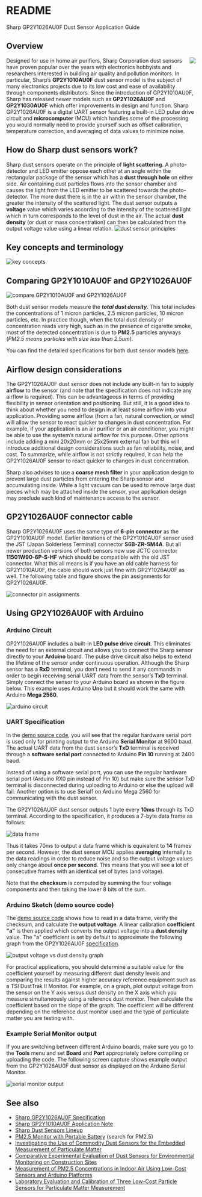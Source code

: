 # README
Sharp GP2Y1026AU0F Dust Sensor Application Guide

## Overview
<img align="right" src="https://github.com/sharpsensoruser/sharp-sensor-demos/blob/master/images/sharp_gp2y1026au0f_img.png"></img>
Designed for use in home air purifiers, Sharp Corporation dust sensors have proven popular over the years with electronics hobbyists and researchers interested in building air quality and pollution monitors. In particular, Sharp’s **GP2Y1010AU0F** dust sensor model is the subject of many electronics projects due to its low cost and ease of availability through components distributors. Since the introduction of GP2Y1010AU0F, Sharp has released newer models such as **GP2Y1026AU0F** and **GP2Y1030AU0F** which offer improvements in design and function. Sharp GP2Y1026AU0F is a digital UART sensor featuring a built-in LED pulse drive circuit and **microcomputer** (MCU) which handles some of the processing you would normally need to provide yourself such as offset calibration, temperature correction, and averaging of data values to minimize noise.

## How do Sharp dust sensors work?
Sharp dust sensors operate on the principle of **light scattering**. A photo-detector and LED emitter oppose each other at an angle within the rectangular package of the sensor which has a **dust through hole** on either side. Air containing dust particles flows into the sensor chamber and causes the light from the LED emitter to be scattered towards the photo-detector. The more dust there is in the air within the sensor chamber, the greater the intensity of the scattered light. The dust sensor outputs a **voltage** value which varies according to the intensity of the scattered light which in turn corresponds to the level of dust in the air. The actual **dust density** (or dust or mass concentration) can then be calculated from the output voltage value using a linear relation.
![dust sensor principles](https://github.com/sharpsensoruser/sharp-sensor-demos/blob/master/images/sharp_gp2y1026au0f_dustsensorprinciples.png)

## Key concepts and terminology
![key concepts](https://github.com/sharpsensoruser/sharp-sensor-demos/blob/master/images/sharp_gp2y1026au0f_keyconcepts.png)

## Comparing GP2Y1010AU0F and GP2Y1026AU0F 
![compare GP2Y1010AU0F and GP2Y1026AU0F](https://github.com/sharpsensoruser/sharp-sensor-demos/blob/master/images/sharp_gp2y1026au0f_comparespec.png)

Both dust sensor models measure the ***total dust density***. This total includes the concentrations of 1 micron particles, 2.5 micron particles, 10 micron particles, etc. In practice though, when the total dust density or concentration reads very high, such as in the presence of cigarette smoke, most of the detected concentration is due to **PM2.5** particles anyways (_PM2.5 means particles with size less than 2.5um_).

You can find the detailed specifications for both dust sensor models [here](http://www.socle-tech.com/SHARP_sensor_Dust%20Sensor.php).

## Airflow design considerations
The GP2Y1026AU0F dust sensor does not include any built-in fan to supply **airflow** to the sensor (and note that the specification does not indicate any airflow is required). This can be advantageous in terms of providing flexibility in sensor orientation and positioning. But still, it is a good idea to think about whether you need to design in at least some airflow into your application. Providing some airflow (from a fan, natural convection, or wind) will allow the sensor to react quicker to changes in dust concentration. For example, if your application is an air purifier or an air conditioner, you might be able to use the system’s natural airflow for this purpose. Other options include adding a mini 20x20mm or 25x25mm external fan but this will introduce additional design considerations such as fan reliability, noise, and cost. To summarize, while airflow is not strictly required, it can help the GP2Y1026AU0F sensor to react quicker to changes in dust concentration.

Sharp also advises to use a **coarse mesh filter** in your application design to prevent large dust particles from entering the Sharp sensor and accumulating inside. While a light vacuum can be used to remove large dust pieces which may be attached inside the sensor, your application design may preclude such kind of maintenance access to the sensor.

## GP2Y1026AU0F connector cable
Sharp GP2Y1026AU0F uses the same type of **6-pin connector** as the GP2Y1010AU0F model. Earlier iterations of the GP2Y1010AU0F sensor used the JST (Japan Solderless Terminal) connector **S6B-ZR-SM4A**. But all newer production versions of both sensors now use JCTC connector **11501W90-6P-S-HF** which should be compatible with the old JST connector. What this all means is if you have an old cable harness for GP2Y1010AU0F, the cable should work just fine with GP2Y1026AU0F as well. The following table and figure shows the pin assignments for GP2Y1026AU0F.

![connector pin assignments](https://github.com/sharpsensoruser/sharp-sensor-demos/blob/master/images/sharp_gp2y1026au0f_connectorpins.png)

## Using GP2Y1026AU0F with Arduino
### Arduino Circuit
GP2Y1026AU0F includes a built-in **LED pulse drive circuit**. This eliminates the need for an external circuit and allows you to connect the Sharp sensor directly to your **Arduino** board. The pulse drive circuit also helps to extend the lifetime of the sensor under continuous operation. Although the Sharp sensor has a **RxD** terminal, you don’t need to send it any commands in order to begin receiving serial UART data from the sensor’s **TxD** terminal. Simply connect the sensor to your Arduino board as shown in the figure below. This example uses Arduino **Uno** but it should work the same with Arduino **Mega 2560**.

![arduino circuit](https://github.com/sharpsensoruser/sharp-sensor-demos/blob/master/images/sharp_gp2y1026au0f_circuit.png)

### UART Specification

In the [demo source code](https://github.com/sharpsensoruser/sharp-sensor-demos/blob/master/sharp_gp2y1026au0f_demo/sharp_gp2y1026au0f_demo.ino), you will see that the regular hardware serial port is used only for printing output to the Arduino **Serial Monitor** at 9600 baud. The actual UART data from the dust sensor’s **TxD** terminal is received through a **software serial port** connected to Arduino **Pin 10** running at 2400 baud.

Instead of using a software serial port, you can use the regular hardware serial port (Arduino RX0 pin instead of Pin 10) but make sure the sensor TxD terminal is disconnected during uploading to Arduino or else the upload will fail. Another option is to use Serial1 on Arduino Mega 2560 for communicating with the dust sensor.

The GP2Y1026AU0F dust sensor outputs 1 byte every **10ms** through its TxD terminal. According to the specification, it produces a 7-byte data frame as follows:

![data frame](https://github.com/sharpsensoruser/sharp-sensor-demos/blob/master/images/sharp_gp2y1026au0f_dataframe.png)

Thus it takes 70ms to output a data frame which is equivalent to **14** frames per second. However, the dust sensor MCU applies **averaging** internally to the data readings in order to reduce noise and so the output voltage values only change about **once per second**. This means that you will see a lot of consecutive frames with an identical set of bytes (and voltage).

Note that the **checksum** is computed by summing the four voltage components and then taking the lower 8 bits of the sum.

### Arduino Sketch (demo source code)

The [demo source code](https://github.com/sharpsensoruser/sharp-sensor-demos/blob/master/sharp_gp2y1026au0f_demo/sharp_gp2y1026au0f_demo.ino) shows how to read in a data frame, verify the checksum, and calculate the **output voltage**. A linear calibration **coefficient "a"** is then applied which converts the output voltage into a **dust density** value. The "a" coefficient is set by default to approximate the following graph from the GP2Y1026AU0F [specification](http://www.socle-tech.com/doc/IC%20Channel%20Product/Sensors/Dust%20Sensor/GP2Y1026AU0F%20SPECIFICATION.pdf).

![output voltage vs dust density graph](https://github.com/sharpsensoruser/sharp-sensor-demos/blob/master/images/sharp_gp2y1026au0f_graph.png)

For practical applications, you should determine a suitable value for the coefficient yourself by measuring different dust density levels and comparing the results against higher accuracy reference equipment such as a TSI DustTrak II Monitor. For example, on a graph, plot output voltage from the sensor on the Y axis versus dust density on the X axis which you measure simultaneously using a reference dust monitor. Then calculate the coefficient based on the slope of the graph. The coefficient will be different depending on the reference dust monitor used and the type of particulate matter you are testing with.

### Example Serial Monitor output
If you are switching between different Arduino boards, make sure you go to the **Tools** menu and set **Board** and **Port** appropriately before compiling or uploading the code. The following screen capture shows example output from the GP2Y1026AU0F dust sensor as displayed on the Arduino Serial Monitor.

![serial monitor output](https://github.com/sharpsensoruser/sharp-sensor-demos/blob/master/images/sharp_gp2y1026au0f_monitor.png)

## See also
* [Sharp GP2Y1026AU0F Specification](http://www.socle-tech.com/doc/IC%20Channel%20Product/Sensors/Dust%20Sensor/GP2Y1026AU0F%20SPECIFICATION.pdf)
* [Sharp GP2Y1010AU0F Application Note](http://www.sharp-world.com/products/device/lineup/data/pdf/datasheet/gp2y1010au_appl_e.pdf)
* [Sharp Dust Sensors Lineup](http://www.socle-tech.com/SHARP_sensor_Dust%20Sensor.php)
* [PM2.5 Monitor with Portable Battery](https://www.renesas.com/us/en/products/microcontrollers-microprocessors/rl78/quick-solution.html) (search for PM2.5)
* [Investigating the Use of Commodity Dust Sensors
for the Embedded Measurement
of Particulate Matter](http://citeseerx.ist.psu.edu/viewdoc/download?doi=10.1.1.448.6904&rep=rep1&type=pdf)
* [Comparative Experimental Evaluation of Dust Sensors for
Environmental Monitoring on Construction Sites ](https://www.iaarc.org/publications/fulltext/isarc2014_submission_50.pdf)
* [Measurement of PM2.5 Concentrations in Indoor Air Using
Low-Cost Sensors and Arduino Platforms](https://www.ama-science.org/proceedings/getFile/ZwD2BD==)
* [Laboratory Evaluation and Calibration of Three
Low-Cost Particle Sensors for Particulate Matter
Measurement](https://www.tandfonline.com/doi/pdf/10.1080/02786826.2015.1100710)
